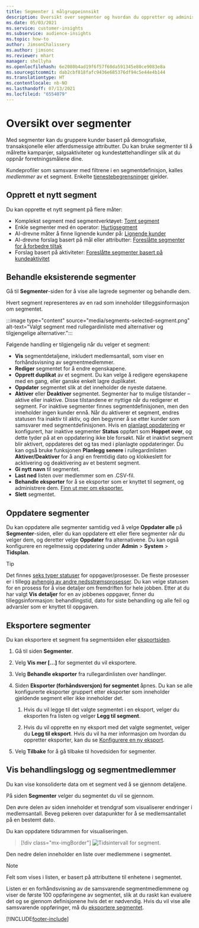 ```yaml
---
title: Segmenter i målgruppeinnsikt
description: Oversikt over segmenter og hvordan du oppretter og administrerer dem.
ms.date: 05/03/2021
ms.service: customer-insights
ms.subservice: audience-insights
ms.topic: how-to
author: JimsonChalissery
ms.author: jimsonc
ms.reviewer: mhart
manager: shellyha
ms.openlocfilehash: 6e2080b4ad19f6f57f60da591345e80ce9083e8a
ms.sourcegitcommit: dab2cbf818fafc9436e685376df94c5e44e4b144
ms.translationtype: HT
ms.contentlocale: nb-NO
ms.lasthandoff: 07/13/2021
ms.locfileid: "6554079"
---
```

# <a name="segments-overview"></a>Oversikt over segmenter

Med segmenter kan du gruppere kunder basert på demografiske, transaksjonelle eller atferdsmessige attributter. Du kan bruke segmenter til å målrette kampanjer, salgsaktiviteter og kundestøttehandlinger slik at du oppnår forretningsmålene dine.

Kundeprofiler som samsvarer med filtrene i en segmentdefinisjon, kalles *medlemmer* av et segment. Enkelte [tjenestebegrensninger](service-limits.md) gjelder.

## <a name="create-a-new-segment"></a>Opprett et nytt segment

Du kan opprette et nytt segment på flere måter: 

- Komplekst segment med segmentverktøyet: [Tomt segment](segment-builder.md#create-a-new-segment)
- Enkle segmenter med én operator: [Hurtigsegment](segment-builder.md#quick-segments)
- AI-drevne måter å finne lignende kunder på: [Lignende kunder](find-similar-customer-segments.md)
- AI-drevne forslag basert på mål eller attributter: [Foreslåtte segmenter for å forbedre tiltak](suggested-segments.md)
- Forslag basert på aktiviteter: [Foreslåtte segmenter basert på kundeaktivitet](suggested-segments-activity.md)

## <a name="manage-existing-segments"></a>Behandle eksisterende segmenter

Gå til **Segmenter**-siden for å vise alle lagrede segmenter og behandle dem.

Hvert segment representeres av en rad som inneholder tilleggsinformasjon om segmentet.

:::image type="content" source="media/segments-selected-segment.png" alt-text="Valgt segment med rullegardinliste med alternativer og tilgjengelige alternativer.":::

Følgende handling er tilgjengelig når du velger et segment:

- **Vis** segmentdetaljene, inkludert medlemsantall, som viser en forhåndsvisning av segmentmedlemmer.
- **Rediger** segmentet for å endre egenskapene.
- **Opprett duplikat** av et segment. Du kan velge å redigere egenskapene med en gang, eller ganske enkelt lagre duplikatet.
- **Oppdater** segmentet slik at det inneholder de nyeste dataene.
- **Aktiver** eller **Deaktiver** segmentet. Segmenter har to mulige tilstander – aktive eller inaktive. Disse tilstandene er nyttige når du redigerer et segment. For inaktive segmenter finnes segmentdefinisjonen, men den inneholder ingen kunder ennå. Når du aktiverer et segment, endres statusen fra inaktiv til aktiv, og den begynner å se etter kunder som samsvarer med segmentdefinisjonen. Hvis en [planlagt oppdatering](system.md#schedule-tab) er konfigurert, har inaktive segmenter **Status** oppført som **Hoppet over**, og dette tyder på at en oppdatering ikke ble forsøkt. Når et inaktivt segment blir aktivert, oppdateres det og tas med i planlagte oppdateringer.
  Du kan også bruke funksjonen **Planlegg senere** i rullegardinlisten **Aktiver/Deaktiver** for å angi en fremtidig dato og klokkeslett for acktivering og deaktivering av et bestemt segment.
- **Gi nytt navn** til segmentet.
- **Last ned** listen over medlemmer som en .CSV-fil.
- **Behandle eksporter** for å se eksporter som er knyttet til segment, og administrere dem. [Finn ut mer om eksporter.](export-destinations.md)
- **Slett** segmentet.

## <a name="refresh-segments"></a>Oppdatere segmenter

Du kan oppdatere alle segmenter samtidig ved å velge **Oppdater alle** på **Segmenter**-siden, eller du kan oppdatere ett eller flere segmenter når du velger dem, og deretter velge **Oppdater** fra alternativene. Du kan også konfigurere en regelmessig oppdatering under **Admin** > **System** > **Tidsplan**.

> [!TIP]
> Det finnes [seks typer statuser](system.md#status-types) for oppgaver/prosesser. De fleste prosesser er i tillegg [avhengig av andre nedsstrømsprosesser](system.md#refresh-policies). Du kan velge statusen for en prosess for å vise detaljer om fremdriften for hele jobben. Etter at du har valgt **Vis detaljer** for en av jobbenes oppgaver, finner du tilleggsinformasjon: behandlingstid, dato for siste behandling og alle feil og advarsler som er knyttet til oppgaven.

## <a name="export-segments"></a>Eksportere segmenter

Du kan eksportere et segment fra segmentsiden eller [eksportsiden](export-destinations.md). 

1. Gå til siden **Segmenter**.

1. Velg **Vis mer [...]** for segmentet du vil eksportere.

1. Velg **Behandle eksporter** fra rullegardinlisten over handlinger.

1. Siden **Eksporter (forhåndsversjon) for segmentet** åpnes. Du kan se alle konfigurerte eksporter gruppert etter eksporter som inneholder gjeldende segment eller ikke inneholder det.

   1. Hvis du vil legge til det valgte segmentet i en eksport, velger du eksporten fra listen og velger **Legg til segment**.

   1. Hvis du vil opprette en ny eksport med det valgte segmentet, velger du **Legg til eksport**. Hvis du vil ha mer informasjon om hvordan du oppretter eksporter, kan du se [Konfigurere en ny eksport](export-destinations.md#set-up-a-new-export).

1. Velg **Tilbake** for å gå tilbake til hovedsiden for segmenter.

## <a name="view-processing-history-and-segment-members"></a>Vis behandlingslogg og segmentmedlemmer

Du kan vise konsoliderte data om et segment ved å se gjennom detaljene.

På siden **Segmenter** velger du segmentet du vil se gjennom.

Den øvre delen av siden inneholder et trendgraf som visualiserer endringer i medlemsantall. Beveg pekeren over datapunkter for å se medlemsantallet på en bestemt dato.

Du kan oppdatere tidsrammen for visualiseringen.

> [!div class="mx-imgBorder"]
> ![Tidsintervall for segment.](media/segment-time-range.png "Tidsintervall for segment")

Den nedre delen inneholder en liste over medlemmene i segmentet.

> [!NOTE]
> Felt som vises i listen, er basert på attributtene til enhetene i segmentet.
>
>Listen er en forhåndsvisning av de samsvarende segmentmedlemmene og viser de første 100 oppføringene av segmentet, slik at du raskt kan evaluere det og se gjennom definisjonene hvis det er nødvendig. Hvis du vil vise alle samsvarende oppføringer, må du [eksportere segmentet](export-destinations.md).

[!INCLUDE[footer-include](../includes/footer-banner.md)] 
